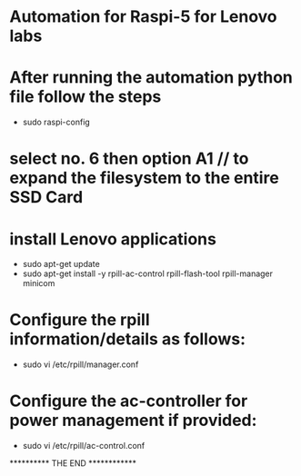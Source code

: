 # Automation for Raspi-5 for Lenovo labs
# After running the automation python file follow the steps

- sudo raspi-config
# select no. 6 then option A1 // to expand the filesystem to the entire SSD Card

# install Lenovo applications 
- sudo apt-get update
- sudo apt-get install -y rpill-ac-control rpill-flash-tool rpill-manager minicom

# Configure the rpill information/details as follows:
- sudo vi /etc/rpill/manager.conf

# Configure the ac-controller for power management if provided:
- sudo vi /etc/rpill/ac-control.conf

********** THE END ************
